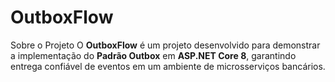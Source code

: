 # OutboxFlow
Sobre o Projeto O **OutboxFlow** é um projeto desenvolvido para demonstrar a implementação do **Padrão Outbox** em **ASP.NET Core 8**, garantindo entrega confiável de eventos em um ambiente de microsserviços bancários.
